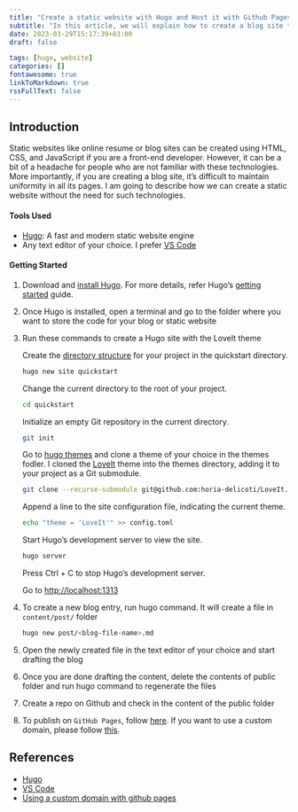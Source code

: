 ```yaml
---
title: "Create a static website with Hugo and Host it with Github Pages"
subtitle: "In this article, we will explain how to create a blog site that incurs a minimal cost and doesn’t need our own hosting server."
date: 2023-03-29T15:17:39+03:00
draft: false

tags: [hugo, website]
categories: []
fontawesome: true
linkToMarkdown: true
rssFullText: false
---
```

## Introduction

Static websites like online resume or blog sites can be created using HTML, CSS, and JavaScript if you are a front-end developer. However, it can be a bit of a headache for people who are not familiar with these technologies. More importantly, if you are creating a blog site, it’s difficult to maintain uniformity in all its pages. I am going to describe how we can create a static website without the need for such technologies.

#### Tools Used

* [Hugo][hugo]: A fast and modern static website engine
* Any text editor of your choice. I prefer [VS Code][vscode]

#### Getting Started

1. Download and [install Hugo][hugo_installation]. For more details, refer Hugo’s [getting started][hugo_getting_started] guide.
2. Once Hugo is installed, open a terminal and go to the folder where you want to store the code for your blog or static website
3. Run these commands to create a Hugo site with the LoveIt theme

    Create the [directory structure][hugo_dir_structure] for your project in the quickstart directory.

    ```sh
    hugo new site quickstart
    ```

    Change the current directory to the root of your project.

    ```sh
    cd quickstart
    ```

    Initialize an empty Git repository in the current directory.

    ```sh
    git init
    ```

    Go to [hugo themes][hugo_themes] and clone a theme of your choice in the themes fodler. I cloned the [LoveIt][loveit] theme into the themes directory, adding it to your project as a Git submodule.

    ```sh
    git clone --recurse-submodule git@github.com:horia-delicoti/LoveIt.git themese/LoveIt
    ```

    Append a line to the site configuration file, indicating the current theme.

    ```sh
    echo "theme = 'LoveIt'" >> config.toml
    ```

    Start Hugo’s development server to view the site.

    ```sh
    hugo server
    ```

    Press Ctrl + C to stop Hugo’s development server.

    Go to [http://localhost:1313][localhost]

4. To create a new blog entry, run hugo command. It will create a file in `content/post/` folder

    ```sh
    hugo new post/<blog-file-name>.md
    ```

5. Open the newly created file in the text editor of your choice and start drafting the blog
6. Once you are done drafting the content, delete the contents of public folder and run hugo command to regenerate the files
7. Create a repo on Github and check in the content of the public folder
8. To publish on `GitHub Pages`, follow [here][host_on_github]. If you want to use a custom domain, please follow [this][custom_domain].

## References

* [Hugo][hugo]
* [VS Code][vscode]
* [Using a custom domain with github pages][custom_domain]

[hugo_getting_started]: https://gohugo.io/getting-started/
[hugo_installation]: https://gohugo.io/installation/
[hugo_dir_structure]: https://gohugo.io/getting-started/directory-structure/
[hugo_themes]: http://themes.gohugo.io/
[loveit]: https://github.com/dillonzq/LoveIt
[localhost]: http://localhost:1313
[hugo]: https://gohugo.io
[vscode]: https://code.visualstudio.com/
[custom_domain]: https://help.github.com/articles/using-a-custom-domain-with-github-pages
[host_on_github]: https://gohugo.io/hosting-and-deployment/hosting-on-github/